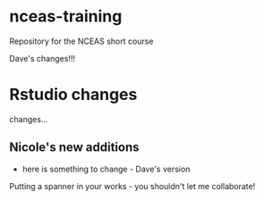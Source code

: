 # nceas-training
Repository for the NCEAS short course

Dave's changes!!!

# Rstudio changes

changes...


## Nicole's new additions

- here is something to change - Dave's version

Putting a spanner in your works - you shouldn't let me collaborate!